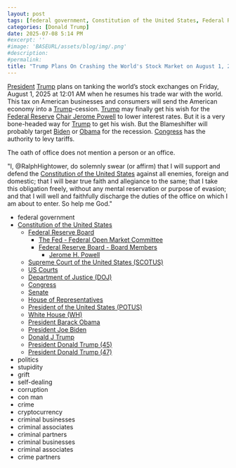 ```yaml
---
layout: post
tags: [federal government, Constitution of the United States, Federal Reserve Board, The Fed - Federal Open Market Committee, Federal Reserve Board - Board Members, Jerome H. Powell, Supreme Court of the United States (SCOTUS), US Courts, Department of Justice (DOJ), Congress, Senate, House of Representatives, President of the United States (POTUS), White House (WH), President Barack Obama, President Joe Biden, Donald J Trump, President Donald Trump (45), President Donald Trump (47), politics, stupidity, grift, self-dealing, corruption, con man, crime, cryptocurrency, criminal businesses, criminal associates, criminal partners, criminal businesses, criminal associates, crime partners]
categories: [Donald Trump]
date: 2025-07-08 5:14 PM
#excerpt: ''
#image: 'BASEURL/assets/blog/img/.png'
#description:
#permalink:
title: "Trump Plans On Crashing the World's Stock Market on August 1, 2025"
---
```



[President](https://www.whitehouse.gov/) [Trump](https://www.donaldjtrump.com/) plans on tanking the world’s stock exchanges on Friday, August 1, 2025 at 12:01 AM when he resumes his trade war with the world. This tax on American businesses and consumers will send the American economy into a [Trump](https://www.donaldjtrump.com/)-cession. [Trump](https://www.donaldjtrump.com/) may finally get his wish for the [Federal Reserve](https://www.federalreserve.gov/) [Chair Jerome Powell](https://www.federalreserve.gov/aboutthefed/bios/board/powell.htm) to lower interest rates. But it is a very bone-headed way for [Trump](https://www.donaldjtrump.com/) to get his wish. But the Blameshifter will probably target [Biden](https://bidenwhitehouse.archives.gov/) or [Obama](https://obamawhitehouse.archives.gov/) for the recession.
[Congress](https://www.congress.gov/) has the authority to levy tariffs. 

The oath of office does not mention a person or an office.

"I, @RalphHightower, do solemnly swear (or affirm) that I will support and defend the [Constitution of the United States](https://constitution.congress.gov/) against all enemies, foreign and domestic; that I will bear true faith and allegiance to the same; that I take this obligation freely, without any mental reservation or purpose of evasion; and that I will well and faithfully discharge the duties of the office on which I am about to enter. So help me God."

- federal government
- [Constitution of the United States](https://constitution.congress.gov/) 
    - [Federal Reserve Board](https://www.federalreserve.gov/)
        - [The Fed - Federal Open Market Committee](https://www.federalreserve.gov/monetarypolicy/fomc.htm)
        - [Federal Reserve Board - Board Members](https://www.federalreserve.gov/aboutthefed/bios/board/default.htm)
            - [Jerome H. Powell](https://www.federalreserve.gov/aboutthefed/bios/board/powell.htm)
    - [Supreme Court of the United States (SCOTUS)](https://www.supremecourt.gov/)
    - [US Courts](https://www.uscourts.gov/)
    - [Department of Justice (DOJ)](https://www.justice.gov/)
    - [Congress](https://www.congress.gov/)
    - [Senate](https://www.senate.gov/)
    - [House of Representatives](https://www.house.gov/)
    - [President of the United States (POTUS)](https://www.whitehouse.gov/)
    - [White House (WH)](https://www.whitehouse.gov/)
    - [President Barack Obama](https://obamawhitehouse.archives.gov/)
    - [President Joe Biden](https://bidenwhitehouse.archives.gov/)
    - [Donald J Trump](https://www.donaldjtrump.com/)
    - [President Donald Trump (45)](https://trumpwhitehouse.archives.gov/)
    - [President Donald Trump (47)](https://www.whitehouse.gov/administration/donald-j-trump/)
- politics
- stupidity
- grift
- self-dealing
- corruption
- con man
- crime
- cryptocurrency
- criminal businesses
- criminal associates
- criminal partners
- criminal businesses
- criminal associates
- crime partners
